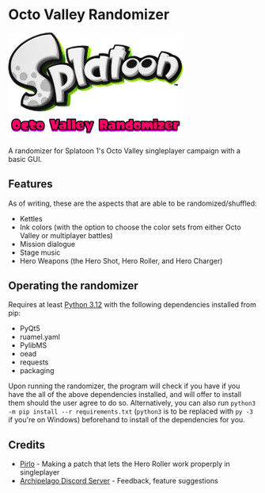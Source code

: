 # Octo Valley Randomizer
<img src="assets/repo_assets/Octo Valley Randomizer logo.png?raw=true" width="70%">

A randomizer for Splatoon 1's Octo Valley singleplayer campaign with a basic GUI.

## Features
As of writing, these are the aspects that are able to be randomized/shuffled:
- Kettles
- Ink colors (with the option to choose the color sets from either Octo Valley or multiplayer battles)
- Mission dialogue
- Stage music
- Hero Weapons (the Hero Shot, Hero Roller, and Hero Charger)

## Operating the randomizer

Requires at least [Python 3.12](https://www.python.org/downloads/release/python-3127/) with the following dependencies installed from pip: 

- PyQt5 
- ruamel.yaml
- PylibMS 
- oead
- requests
- packaging

Upon running the randomizer, the program will check if you have if you have the all of the above dependencies installed, and will offer to install them should the user agree to do so.
Alternatively, you can also run `python3 -m pip install --r requirements.txt` (`python3` is to be replaced with `py -3` if you're on Windows) beforehand to install of the dependencies for you.

## Credits

- [Pirlo](https://twitter.com/0x1CAA9C5C) - Making a patch that lets the Hero Roller work properply in singleplayer
- [Archipelago Discord Server](https://discord.gg/8Z65BR2) - Feedback, feature suggestions
